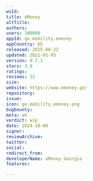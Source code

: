 ```yaml
---
wsId: 
title: eMoney
altTitle: 
authors: 
users: 100000
appId: ge.mobility.emoney
appCountry: US
released: 2015-08-22
updated: 2021-01-05
version: 9.7.1
stars: 3.9
ratings: 
reviews: 32
size: 
website: https://www.emoney.ge/
repository: 
issue: 
icon: ge.mobility.emoney.png
bugbounty: 
meta: ok
verdict: wip
date: 2024-10-08
signer: 
reviewArchive: 
twitter: 
social: 
redirect_from: 
developerName: eMoney Georgia
features: 

---
```


